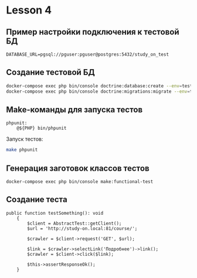 # Lesson 4

## Пример настройки подключения к тестовой БД

```
DATABASE_URL=pgsql://pguser:pguser@postgres:5432/study_on_test
```

## Создание тестовой БД

```bash
docker-compose exec php bin/console doctrine:database:create --env=test
docker-compose exec php bin/console doctrine:migrations:migrate --env=test
```

## Make-команды для запуска тестов

```
phpunit:
	@${PHP} bin/phpunit
```

Запуск тестов:
```bash
make phpunit
```

## Генерация заготовок классов тестов

```
docker-compose exec php bin/console make:functional-test
```

## Создание теста

```
public function testSomething(): void
    {
        $client = AbstractTest::getClient();
        $url = 'http://study-on.local:81/course/';

        $crawler = $client->request('GET', $url);
        
        $link = $crawler->selectLink('Подробнее')->link();
        $crawler = $client->click($link);
	
        $this->assertResponseOk();
    }
```
